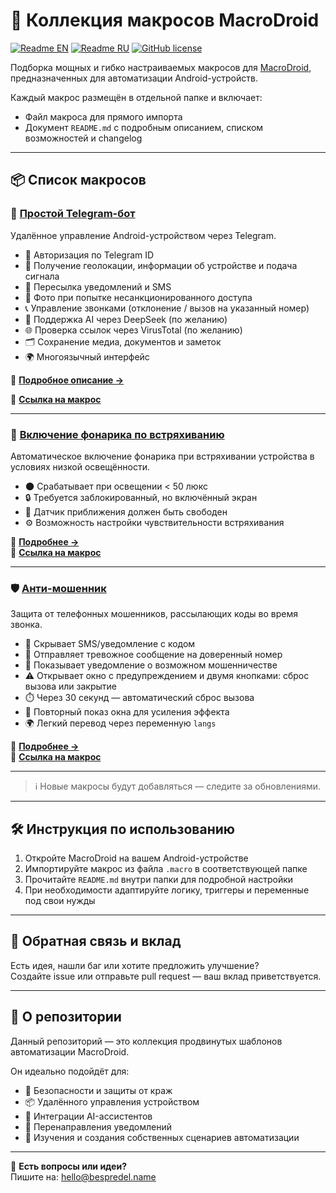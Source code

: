 # 📱 Коллекция макросов MacroDroid

[![Readme EN](https://img.shields.io/badge/README-EN-blue.svg)](https://github.com/BespredeL/MacroDroid/blob/master/README.md)
[![Readme RU](https://img.shields.io/badge/README-RU-blue.svg)](https://github.com/BespredeL/MacroDroid/blob/master/README_RU.md)
[![GitHub license](https://img.shields.io/badge/license-MIT-458a7b.svg)](https://github.com/BespredeL/MacroDroid/blob/master/LICENSE)

Подборка мощных и гибко настраиваемых макросов для [MacroDroid](https://www.macrodroid.com), предназначенных для автоматизации Android-устройств.

Каждый макрос размещён в отдельной папке и включает:

- Файл макроса для прямого импорта
- Документ `README.md` с подробным описанием, списком возможностей и changelog

---

## 📦 Список макросов

### 🤖 [Простой Telegram-бот](./SimpleTelegramBot/)

Удалённое управление Android-устройством через Telegram.

- 🔐 Авторизация по Telegram ID
- 📍 Получение геолокации, информации об устройстве и подача сигнала
- 🔁 Пересылка уведомлений и SMS
- 📸 Фото при попытке несанкционированного доступа
- 📞 Управление звонками (отклонение / вызов на указанный номер)
- 🧠 Поддержка AI через DeepSeek (по желанию)
- 🌐 Проверка ссылок через VirusTotal (по желанию)
- 🗂️ Сохранение медиа, документов и заметок
- 🌍 Многоязычный интерфейс

📄 **[Подробное описание →](./SimpleTelegramBot/README.md)**

📲 **[Ссылка на макрос](https://www.macrodroidlink.com/macrostore?id=25355)**

---

### 🔦 [Включение фонарика по встряхиванию](./ShakeFlashlight/)

Автоматическое включение фонарика при встряхивании устройства в условиях низкой освещённости.

- 🌑 Срабатывает при освещении < 50 люкс
- 🔒 Требуется заблокированный, но включённый экран
- 📏 Датчик приближения должен быть свободен
- ⚙️ Возможность настройки чувствительности встряхивания

📄 **[Подробнее →](./ShakeFlashlight/README.md)**  
📲 **[Ссылка на макрос](https://www.macrodroidlink.com/macrostore?id=134)**

---

### 🛡️ [Анти-мошенник](./AntiScamProtector/)

Защита от телефонных мошенников, рассылающих коды во время звонка.

- 📴 Скрывает SMS/уведомление с кодом
- 📩 Отправляет тревожное сообщение на доверенный номер
- 🚨 Показывает уведомление о возможном мошенничестве
- ⚠️ Открывает окно с предупреждением и двумя кнопками: сброс вызова или закрытие
- ⏱️ Через 30 секунд — автоматический сброс вызова
- 🔄 Повторный показ окна для усиления эффекта
- 🌍 Легкий перевод через переменную `langs`

📄 **[Подробнее →](./AntiScamProtector/README.md)**  
📲 **[Ссылка на макрос](https://www.macrodroidlink.com/macrostore?id=25801)**

---

> ℹ️ Новые макросы будут добавляться — следите за обновлениями.

---

## 🛠 Инструкция по использованию

1. Откройте MacroDroid на вашем Android-устройстве
2. Импортируйте макрос из файла `.macro` в соответствующей папке
3. Прочитайте `README.md` внутри папки для подробной настройки
4. При необходимости адаптируйте логику, триггеры и переменные под свои нужды

---

## 💬 Обратная связь и вклад

Есть идея, нашли баг или хотите предложить улучшение?  
Создайте issue или отправьте pull request — ваш вклад приветствуется.

---

## 🧩 О репозитории

Данный репозиторий — это коллекция продвинутых шаблонов автоматизации MacroDroid.

Он идеально подойдёт для:

- 🔐 Безопасности и защиты от краж
- 📦 Удалённого управления устройством
- 🧠 Интеграции AI-ассистентов
- 📡 Перенаправления уведомлений
- 🔧 Изучения и создания собственных сценариев автоматизации

---

📣 **Есть вопросы или идеи?**  
Пишите на: [hello@bespredel.name](mailto:hello@bespredel.name)
